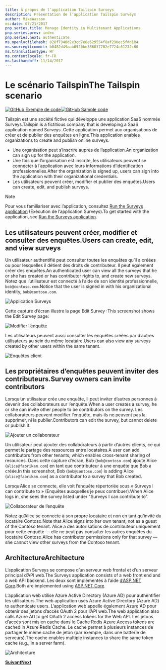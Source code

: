 ```yaml
---
title: À propos de l’application Tailspin Surveys
description: Présentation de l’application Tailspin Surveys
author: MikeWasson
ms:date: 07/21/2017
pnp.series.title: Manage Identity in Multitenant Applications
pnp.series.prev: index
pnp.series.next: authenticate
ms.openlocfilehash: 028f7940d2e3cd7e8e629554f8af290ec5fdd184
ms.sourcegitcommit: b0482d49aab0526be386837702e7724c61232c60
ms.translationtype: HT
ms.contentlocale: fr-FR
ms.lasthandoff: 11/14/2017
---
```

# <a name="the-tailspin-scenario"></a><span data-ttu-id="8c6da-103">Le scénario Tailspin</span><span class="sxs-lookup"><span data-stu-id="8c6da-103">The Tailspin scenario</span></span>

<span data-ttu-id="8c6da-104">[![GitHub](../_images/github.png) Exemple de code][sample application]</span><span class="sxs-lookup"><span data-stu-id="8c6da-104">[![GitHub](../_images/github.png) Sample code][sample application]</span></span>

<span data-ttu-id="8c6da-105">Tailspin est une société fictive qui développe une application SaaS nommée Surveys.</span><span class="sxs-lookup"><span data-stu-id="8c6da-105">Tailspin is a fictitious company that is developing a SaaS application named Surveys.</span></span> <span data-ttu-id="8c6da-106">Cette application permet aux organisations de créer et de publier des enquêtes en ligne.</span><span class="sxs-lookup"><span data-stu-id="8c6da-106">This application enables organizations to create and publish online surveys.</span></span>

* <span data-ttu-id="8c6da-107">Une organisation peut s’inscrire auprès de l’application.</span><span class="sxs-lookup"><span data-stu-id="8c6da-107">An organization can sign up for the application.</span></span>
* <span data-ttu-id="8c6da-108">Une fois que l’organisation est inscrite, les utilisateurs peuvent se connecter à l’application avec leurs informations d’identification professionnelles.</span><span class="sxs-lookup"><span data-stu-id="8c6da-108">After the organization is signed up, users can sign into the application with their organizational credentials.</span></span>
* <span data-ttu-id="8c6da-109">Les utilisateurs peuvent créer, modifier et publier des enquêtes.</span><span class="sxs-lookup"><span data-stu-id="8c6da-109">Users can create, edit, and publish surveys.</span></span>

> [!NOTE]
> <span data-ttu-id="8c6da-110">Pour vous familiariser avec l’application, consultez [Run the Surveys application] (Exécution de l’application Surveys).</span><span class="sxs-lookup"><span data-stu-id="8c6da-110">To get started with the application, see [Run the Surveys application].</span></span>
> 
> 

## <a name="users-can-create-edit-and-view-surveys"></a><span data-ttu-id="8c6da-111">Les utilisateurs peuvent créer, modifier et consulter des enquêtes.</span><span class="sxs-lookup"><span data-stu-id="8c6da-111">Users can create, edit, and view surveys</span></span>
<span data-ttu-id="8c6da-112">Un utilisateur authentifié peut consulter toutes les enquêtes qu’il a créées ou pour lesquelles il détient des droits de contributeur. Il peut également créer des enquêtes.</span><span class="sxs-lookup"><span data-stu-id="8c6da-112">An authenticated user can view all the surveys that he or she has created or has contributor rights to, and create new surveys.</span></span> <span data-ttu-id="8c6da-113">Notez que l’utilisateur est connecté à l’aide de son identité professionnelle, `bob@contoso.com`.</span><span class="sxs-lookup"><span data-stu-id="8c6da-113">Notice that the user is signed in with his organizational identity, `bob@contoso.com`.</span></span>

![Application Surveys](./images/surveys-screenshot.png)

<span data-ttu-id="8c6da-115">Cette capture d’écran illustre la page Edit Survey :</span><span class="sxs-lookup"><span data-stu-id="8c6da-115">This screenshot shows the Edit Survey page:</span></span>

![Modifier l’enquête](./images/edit-survey.png)

<span data-ttu-id="8c6da-117">Les utilisateurs peuvent aussi consulter les enquêtes créées par d’autres utilisateurs au sein du même locataire.</span><span class="sxs-lookup"><span data-stu-id="8c6da-117">Users can also view any surveys created by other users within the same tenant.</span></span>

![Enquêtes client](./images/tenant-surveys.png)

## <a name="survey-owners-can-invite-contributors"></a><span data-ttu-id="8c6da-119">Les propriétaires d’enquêtes peuvent inviter des contributeurs.</span><span class="sxs-lookup"><span data-stu-id="8c6da-119">Survey owners can invite contributors</span></span>
<span data-ttu-id="8c6da-120">Lorsqu’un utilisateur crée une enquête, il peut inviter d’autres personnes à devenir des collaborateurs sur l’enquête.</span><span class="sxs-lookup"><span data-stu-id="8c6da-120">When a user creates a survey, he or she can invite other people to be contributors on the survey.</span></span> <span data-ttu-id="8c6da-121">Les collaborateurs peuvent modifier l’enquête, mais ils ne peuvent pas la supprimer, ni la publier.</span><span class="sxs-lookup"><span data-stu-id="8c6da-121">Contributors can edit the survey, but cannot delete or publish it.</span></span>  

![Ajouter un collaborateur](./images/add-contributor.png)

<span data-ttu-id="8c6da-123">Un utilisateur peut ajouter des collaborateurs à partir d’autres clients, ce qui permet le partage des ressources entre locataires.</span><span class="sxs-lookup"><span data-stu-id="8c6da-123">A user can add contributors from other tenants, which enables cross-tenant sharing of resources.</span></span> <span data-ttu-id="8c6da-124">Dans cette capture d’écran, Bob (`bob@contoso.com`) ajoute Alice (`alice@fabrikam.com`) en tant que contributeur à une enquête que Bob a créée.</span><span class="sxs-lookup"><span data-stu-id="8c6da-124">In this screenshot, Bob (`bob@contoso.com`) is adding Alice (`alice@fabrikam.com`) as a contributor to a survey that Bob created.</span></span>

<span data-ttu-id="8c6da-125">Lorsqu’Alice se connecte, elle voit l’enquête répertoriée sous « Surveys I can contribute to » (Enquêtes auxquelles je peux contribuer).</span><span class="sxs-lookup"><span data-stu-id="8c6da-125">When Alice logs in, she sees the survey listed under "Surveys I can contribute to".</span></span>

![Collaborateur de l’enquête](./images/contributor.png)

<span data-ttu-id="8c6da-127">Notez qu’Alice se connecte à son propre locataire et non en tant qu’invité du locataire Contoso.</span><span class="sxs-lookup"><span data-stu-id="8c6da-127">Note that Alice signs into her own tenant, not as a guest of the Contoso tenant.</span></span> <span data-ttu-id="8c6da-128">Alice a des autorisations de contributeur uniquement pour cette enquête &mdash; elle ne peut pas consulter les autres enquêtes du locataire Contoso.</span><span class="sxs-lookup"><span data-stu-id="8c6da-128">Alice has contributor permissions only for that survey &mdash; she cannot view other surveys from the Contoso tenant.</span></span>

## <a name="architecture"></a><span data-ttu-id="8c6da-129">Architecture</span><span class="sxs-lookup"><span data-stu-id="8c6da-129">Architecture</span></span>
<span data-ttu-id="8c6da-130">L’application Surveys se compose d’un serveur web frontal et d’un serveur principal d’API web.</span><span class="sxs-lookup"><span data-stu-id="8c6da-130">The Surveys application consists of a web front end and a web API backend.</span></span> <span data-ttu-id="8c6da-131">Les deux sont implémentés à l’aide [d’ASP.NET Core].</span><span class="sxs-lookup"><span data-stu-id="8c6da-131">Both are implemented using [ASP.NET Core].</span></span>

<span data-ttu-id="8c6da-132">L’application web utilise Azure Active Directory (Azure AD) pour authentifier les utilisateurs.</span><span class="sxs-lookup"><span data-stu-id="8c6da-132">The web application uses Azure Active Directory (Azure AD) to authenticate users.</span></span> <span data-ttu-id="8c6da-133">L’application web appelle également Azure AD pour obtenir des jetons d’accès OAuth 2 pour l’API web.</span><span class="sxs-lookup"><span data-stu-id="8c6da-133">The web application also calls Azure AD to get OAuth 2 access tokens for the Web API.</span></span> <span data-ttu-id="8c6da-134">Les jetons d’accès sont mis en cache dans le Cache Redis Azure.</span><span class="sxs-lookup"><span data-stu-id="8c6da-134">Access tokens are cached in Azure Redis Cache.</span></span> <span data-ttu-id="8c6da-135">Le cache permet à plusieurs instances de partager le même cache de jeton (par exemple, dans une batterie de serveurs).</span><span class="sxs-lookup"><span data-stu-id="8c6da-135">The cache enables multiple instances to share the same token cache (e.g., in a server farm).</span></span>

![Architecture](./images/architecture.png)

<span data-ttu-id="8c6da-137">[**Suivant**][authentication]</span><span class="sxs-lookup"><span data-stu-id="8c6da-137">[**Next**][authentication]</span></span>

<!-- Links -->

[authentication]: authenticate.md

[Run the Surveys application]: ./run-the-app.md
[d’ASP.NET Core]: /aspnet/core
[ASP.NET Core]: /aspnet/core
[sample application]: https://github.com/mspnp/multitenant-saas-guidance
